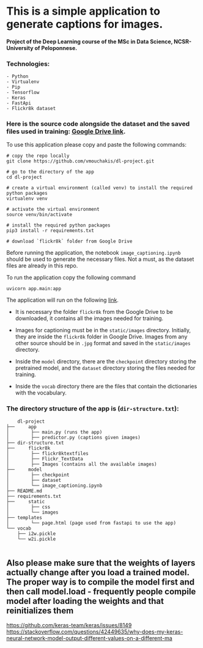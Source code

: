 # This is a simple application to generate captions for images.
#### Project of the Deep Learning course of the MSc in Data Science, NCSR-University of Peloponnese.

### Technologies:
    - Python
    - Virtualenv
    - Pip
    - Tensorflow
    - Keras
    - FastApi
    - Flickr8k dataset

### Here is the source code alongside the dataset and the saved files used in training: [Google Drive link](https://drive.google.com/drive/u/3/folders/1YlFUuwD4ea6z_nkZrA8xsmXH2RAkaBMZ).

To use this application please copy and paste the following commands:
```
# copy the repo locally
git clone https://github.com/vmouchakis/dl-project.git

# go to the directory of the app
cd dl-project

# create a virtual environment (called venv) to install the required python packages
virtualenv venv

# activate the virtual environment
source venv/bin/activate

# install the required python packages
pip3 install -r requirements.txt

# download `flickr8k` folder from Google Drive
```

Before running the application, the notebook `image_captioning.ipynb` should be used to generate the necessary files. Not a must, as the dataset files are already in this repo.


To run the application copy the following command
```
uvicorn app.main:app
```

The application will run on the following [link](http://localhost:8000/).

* It is necessary the folder `flickr8k` from the Google Drive to be downloaded, it contains all the images needed for training.

* Images for captioning must be in the `static/images` directory. Initially, they are inside the `flickr8k` folder in Google Drive. Images from any other source should be in `.jpg` format and saved in the `static/images` directory.

* Inside the `model` directory, there are the `checkpoint` directory storing the pretrained model, and the `dataset` directory storing the files needed for training.

* Inside the `vocab` directory there are the files that contain the dictionaries with the vocabulary.

### The directory structure of the app is (`dir-structure.txt`):
```
    dl-project
├──     app
│        ├── main.py (runs the app)
│        ├── predictor.py (captions given images)
├── dir-structure.txt
├──     flickr8k 
│        ├── flickr8ktextfiles
│        ├── Flickr_TextData
│        ├── Images (contains all the available images)
├──     model
│        ├── checkpoint
│        ├── dataset
│        └── image_captioning.ipynb
├── README.md
├── requirements.txt
├──     static
│        ├── css
│        └── images
├── templates
│        └── page.html (page used from fastapi to use the app)
└── vocab
    ├── i2w.pickle
    └── w2i.pickle


```

## Also please make sure that the weights of layers actually change after you load a trained model. The proper way is to compile the model first and then call model.load - frequently people compile model after loading the weights and that reinitializes them
https://github.com/keras-team/keras/issues/8149
https://stackoverflow.com/questions/42449635/why-does-my-keras-neural-network-model-output-different-values-on-a-different-ma
